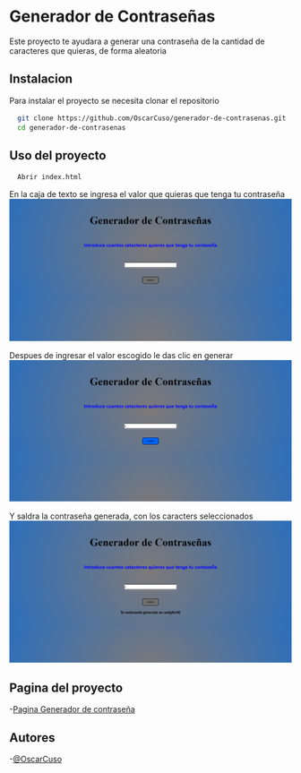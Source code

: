 # Generador de Contraseñas

Este proyecto te ayudara a generar una contraseña de la cantidad de caracteres que quieras, de forma aleatoria


## Instalacion

Para instalar el proyecto se necesita clonar el repositorio

```bash
  git clone https://github.com/OscarCuso/generador-de-contrasenas.git
  cd generador-de-contrasenas
```

## Uso del proyecto

```bash
  Abrir index.html
```

En la caja de texto se ingresa el valor que quieras que tenga tu contraseña
![imagen1](imagenes/generador.png)

Despues de ingresar el valor escogido le das clic en generar
![imagen2](imagenes/generador1.png)

Y saldra la contraseña generada, con los caracters seleccionados 
![imagen3](imagenes/generador2.png)

## Pagina del proyecto

-[Pagina Generador de contraseña](https://oscarcuso.github.io/generador-de-contrasenas/)

## Autores

-[@OscarCuso](https://github.com/OscarCuso)
